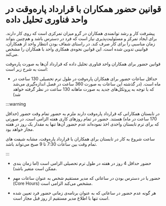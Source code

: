 # قوانین حضور همکاران با قرارداد پاره‌وقت در واحد فناوری تحلیل داده
 پیشرفت کار و رشد توانمندی همکاران در گرو میزان تمرکزی است که روی کار دارند. برای ایجاد تمرکز و مسئولیت‌پذیری نیاز است که فرد در دسترس باشد
 و هم‌چنین بتواند زمان مناسبی را برای کار صرف کند. در راستای شفاف بودن انتظار واحد از همکاران، قوانینی تدوین شده است.
 این قوانین نحوه‌ی همکاری واحد با همکاران را مشخص می‌کند.


قوانین حضور برای همکاران واحد فناوری تحلیل داده که قرارداد آن‌ها به صورت پاره‌وقت است به شرح زیر است:

- حداقل ساعات حضور برای همکاران پاره‌وقت در طول ترم تحصیلی 130 ساعت در ماه است.
  (در گذشته این ساعات به صورت 360 ساعت در فصل اندازه‌گیری می‌شد که با توجه به پروتکل‌های جدید به صورت ماهانه 130 ساعت در نظر گرفته خواهد شد)

:::warning

در تابستان همکارانی که قرارداد پاره‌وقت دارند ملزم به حضور تمام وقت حضور (حداقل 170 ساعت در ماه) هستند. حضور در تمام روزهای کاری هفته الزامی است. در صورتی که برای ترم تابستان واحدی اخذ نموده‌اند عدم حضور آن‌ها تنها به مقدار یک روز در هفته مجاز خواهد بود.

ساعت شروع به کار در تابستان برای همکاران با قرارداد پاره‌وقت، مشابه شیفت های تمام وقت بین ساعات 7:30 تا 9 صبح می‌تواند باشد.

:::

- حضور حداقل 4 روز در هفته در طول ترم تحصیلی الزامی است (اما زمان بندی ممکن است متغیر باشد).

- حضور یا در دسترس بودن در ساعاتی که مدیر مستقیم شخص به عنوان ساعات مهم
  (Core Hours)
  مشخص می‌کند الزامی است.

- هر گونه عدم حضور در ساعاتی که به عنوان برنامه‌ی زمانی حضور فرد تعیین شده است تنها با اطلاع مدیر مستقیم از روز قبل مجاز است.
